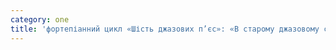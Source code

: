 ```yaml
---
category: one
title: 'фортепіанний цикл «Шість джазових п’єс»: «В старому джазовому стилі»'
---
```


